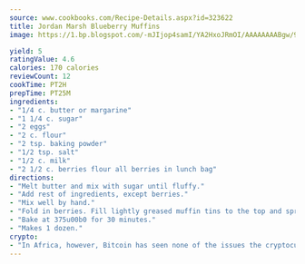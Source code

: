 ```yaml
---
source: www.cookbooks.com/Recipe-Details.aspx?id=323622
title: Jordan Marsh Blueberry Muffins
image: https://1.bp.blogspot.com/-mJIjop4samI/YA2HxoJRmOI/AAAAAAAABgw/9Q6cN5purxQQ0M3111-VxRXtHYk4x987wCLcBGAsYHQ/s320/19.png

yield: 5
ratingValue: 4.6
calories: 170 calories
reviewCount: 12
cookTime: PT2H
prepTime: PT25M
ingredients:
- "1/4 c. butter or margarine"
- "1 1/4 c. sugar"
- "2 eggs"
- "2 c. flour"
- "2 tsp. baking powder"
- "1/2 tsp. salt"
- "1/2 c. milk"
- "2 1/2 c. berries flour all berries in lunch bag"
directions:
- "Melt butter and mix with sugar until fluffy."
- "Add rest of ingredients, except berries."
- "Mix well by hand."
- "Fold in berries. Fill lightly greased muffin tins to the top and sprinkle with sugar."
- "Bake at 375u00b0 for 30 minutes."
- "Makes 1 dozen."
crypto:
- "In Africa, however, Bitcoin has seen none of the issues the cryptocurrency experienced globally."
---
```

